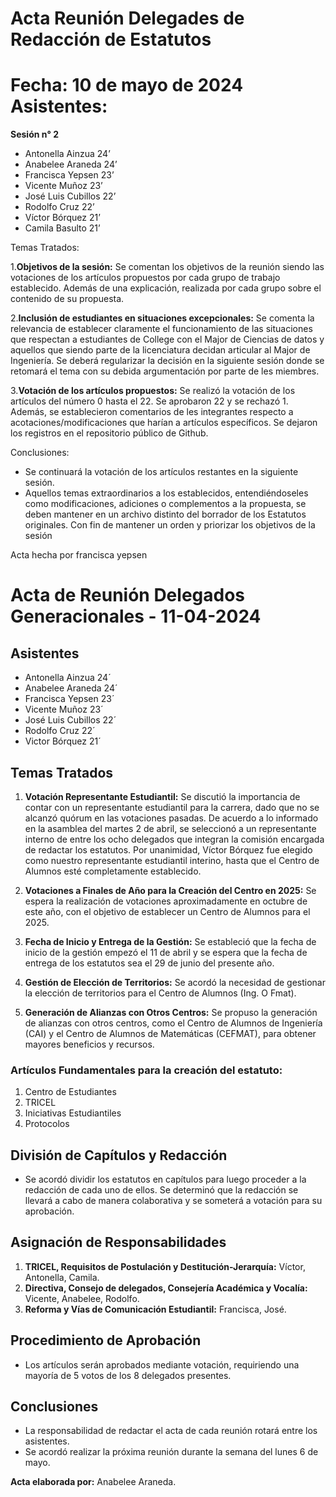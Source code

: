 # Acta Reunión Delegades de Redacción de Estatutos 
# Fecha: 10 de mayo de 2024 Asistentes: 
**Sesión n° 2**

- Antonella Ainzua 24’ 
- Anabelee Araneda 24’ 
- Francisca Yepsen 23’ 
- Vicente Muñoz 23’ 
- José Luis Cubillos 22’ 
- Rodolfo Cruz 22’ 
- Víctor Bórquez 21’ 
- Camila Basulto 21’ 

Temas Tratados:  

1\.**Objetivos de la sesión:** Se comentan los objetivos de la reunión siendo las votaciones de los artículos propuestos por cada grupo de trabajo establecido. Además de una explicación, realizada por cada grupo sobre el contenido de su propuesta. 

2\.**Inclusión de estudiantes en situaciones excepcionales:** Se comenta la relevancia de establecer claramente el funcionamiento de las situaciones que respectan a estudiantes de College con el Major de Ciencias de datos y aquellos que siendo parte de la licenciatura decidan articular al Major de Ingeniería. Se deberá regularizar la decisión en la siguiente sesión donde se retomará el tema con su debida argumentación por parte de les miembres.  

3\.**Votación de los artículos propuestos:** Se realizó la votación de los artículos del número 0 hasta el 22. Se aprobaron 22 y se rechazó 1. Además, se establecieron comentarios de les integrantes respecto a acotaciones/modificaciones que harían a artículos específicos. Se dejaron los registros en el repositorio público de Github.  

Conclusiones:  

- Se continuará la votación de los artículos restantes en la siguiente sesión. 
- Aquellos temas extraordinarios a los establecidos, entendiéndoseles como modificaciones, adiciones o complementos a la propuesta, se deben mantener en un archivo distinto del borrador de los Estatutos originales. Con fin de mantener un orden y priorizar los objetivos de la sesión 

Acta hecha por francisca yepsen

# Acta de Reunión Delegados Generacionales - 11-04-2024

## Asistentes
- Antonella Ainzua 24´
- Anabelee Araneda 24´
- Francisca Yepsen 23´
- Vicente Muñoz 23´
- José Luis Cubillos 22´
- Rodolfo Cruz 22´
- Victor Bórquez 21´

## Temas Tratados
1. **Votación Representante Estudiantil:** Se discutió la importancia de contar con un representante estudiantil para la carrera, dado que no se alcanzó quórum en las votaciones pasadas. De acuerdo a lo informado en la asamblea del martes 2 de abril, se seleccionó a un representante interno de entre los ocho delegados que integran la comisión encargada de redactar los estatutos. Por unanimidad, Víctor Bórquez fue elegido como nuestro representante estudiantil interino, hasta que el Centro de Alumnos esté completamente establecido.

2. **Votaciones a Finales de Año para la Creación del Centro en 2025:** Se espera la realización de votaciones aproximadamente en octubre de este año, con el objetivo de establecer un Centro de Alumnos para el 2025.

3. **Fecha de Inicio y Entrega de la Gestión:** Se estableció que la fecha de inicio de la gestión empezó el 11 de abril y se espera que la fecha de entrega de los estatutos sea el 29 de junio del presente año.

4. **Gestión de Elección de Territorios:** Se acordó la necesidad de gestionar la elección de territorios para el Centro de Alumnos (Ing. O Fmat).

5. **Generación de Alianzas con Otros Centros:** Se propuso la generación de alianzas con otros centros, como el Centro de Alumnos de Ingeniería (CAI) y el Centro de Alumnos de Matemáticas (CEFMAT), para obtener mayores beneficios y recursos.

### Artículos Fundamentales para la creación del estatuto:
1. Centro de Estudiantes
2. TRICEL
3. Iniciativas Estudiantiles
4. Protocolos

## División de Capítulos y Redacción
- Se acordó dividir los estatutos en capítulos para luego proceder a la redacción de cada uno de ellos. Se determinó que la redacción se llevará a cabo de manera colaborativa y se someterá a votación para su aprobación.

## Asignación de Responsabilidades
1. **TRICEL, Requisitos de Postulación y Destitución-Jerarquía:** Víctor, Antonella, Camila.
2. **Directiva, Consejo de delegados, Consejería Académica y Vocalía:** Vicente, Anabelee, Rodolfo.
3. **Reforma y Vías de Comunicación Estudiantil:** Francisca, José.

## Procedimiento de Aprobación
- Los artículos serán aprobados mediante votación, requiriendo una mayoría de 5 votos de los 8 delegados presentes.

## Conclusiones
- La responsabilidad de redactar el acta de cada reunión rotará entre los asistentes.
- Se acordó realizar la próxima reunión durante la semana del lunes 6 de mayo.

**Acta elaborada por:** Anabelee Araneda.